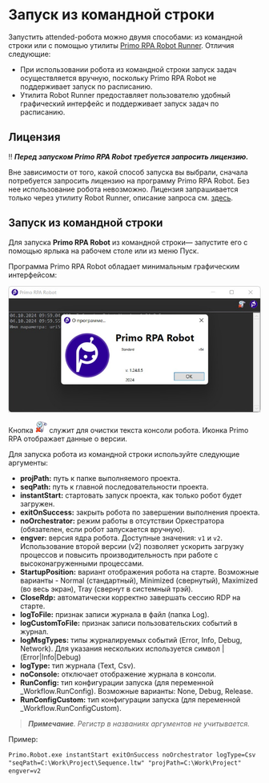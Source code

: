 # Запуск из командной строки

Запустить attended-робота можно двумя способами: из командной строки или с помощью утилиты [Primo RPA Robot Runner](https://docs.primo-rpa.ru/primo-rpa/primo-robot/robot-runner). Отличия следующие:
* При использовании робота из командной строки запуск задач осуществляется вручную, поскольку Primo RPA Robot не поддерживает запуск по расписанию. 
* Утилита Robot Runner предоставляет пользователю удобный графический интерфейс и поддерживает запуск задач по расписанию. 

## Лицензия
:bangbang: ***Перед запуском Primo RPA Robot требуется запросить лицензию.***

Вне зависимости от того, какой способ запуска вы выбрали, сначала потребуется запросить лицензию на программу Primo RPA Robot. Без нее использование робота невозможно. Лицензия запрашивается только через утилиту Robot Runner, описание запроса см. [здесь](https://docs.primo-rpa.ru/primo-rpa/primo-robot/installation/registration-desktop).

## Запуск из командной строки

Для запуска **Primo RPA Robot** из командной строки— запустите его с помощью ярлыка на рабочем столе или из меню Пуск.

Программа Primo RPA Robot обладает минимальным графическим интерфейсом:

![](<../../.gitbook/assets1/consolerunner.png>)

Кнопка ![](<../../.gitbook/assets/4 (8).png>) служит для очистки текста консоли робота. Иконка Primo RPA отображает данные о версии.

Для запуска робота из командной строки используйте следующие аргументы:

* **projPath:** путь к папке выполняемого проекта.
* **seqPath:** путь к главной последовательности проекта.
* **instantStart:** стартовать запуск проекта, как только робот будет загружен.
* **exitOnSuccess:** закрыть робота по завершении выполнения проекта.
* **noOrchestrator:** режим работы в отсутствии Оркестратора (обязателен, если робот запускается вручную).
* **engver:** версия ядра робота. Доступные значения: `v1` и `v2`. Использование второй версии (v2) позволяет ускорить загрузку процессов и повысить производительность при работе с высоконагруженными процессами.
* **StartupPosition:** вариант отображения робота на старте. Возможные варианты - Normal (стандартный), Minimized (свернутый), Maximized (во весь экран), Tray (свернут в системный трэй).
* **CloseRdp:** автоматически корректно завершать сессию RDP на старте.
* **logToFile:** признак записи журнала в файл (папка Log).
* **logCustomToFile:** признак записи пользовательских событий в журнал.
* **logMsgTypes:** типы журналируемых событий (Error, Info, Debug, Network). Для указания нескольких используется символ | (Error|Info|Debug)
* **logType:** тип журнала (Text, Csv).
* **noConsole:** отключает отображение журнала в консоли.
* **RunConfig:** тип конфигурации запуска (для переменной \_Workflow.RunConfig). Возможные варианты: None, Debug, Release.
* **RunConfigCustom:** тип конфигурации запуска (для переменной \_Workflow.RunConfigCustom).

> ***Примечание**. Регистр в названиях аргументов не учитывается.*

Пример:
```
Primo.Robot.exe instantStart exitOnSuccess noOrchestrator logType=Csv "seqPath=C:\Work\Project\Sequence.ltw" "projPath=C:\Work\Project" engver=v2 
```

